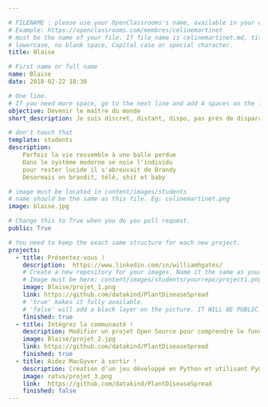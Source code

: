 ```yaml
---

# FILENAME : please use your OpenClassrooms's name, available in your url.
# Example: https://openclassrooms.com/membres/celinemartinet
# must be the name of your file. If file name is celinemartinet.md, title is celinemartinet.
# lowercase, no blank space, Capital case or special character.
title: Blaise

# First name or full name
name: Blaise
date: 2018-02-22 18:30

# One line.
# If you need more space, go to the next line and add 4 spaces on the left, as in 'description'.
objective: Devenir le maître du monde
short_description: Je suis discret, distant, dispo, pas près de disparaitre

# don't touch that
template: students
description:
    Parfois la vie ressemble à une balle perdue
    Dans le système moderne se noie l'individu
    pour rester lucide il s'abreuvait de Brandy
    Désormais on brandit, télé, shit et baby

# image must be located in content/images/students
# name should be the same as this file. Eg: celinemartinet.png
image: blaise.jpg

# Change this to True when you do you pull request.
public: True

# You need to keep the exact same structure for each new project.
projects:
  - title: Présentez-vous !
    description:  https://www.linkedin.com/in/williamhgates/
    # Create a new repository for your images. Name it the same as your nickname and profile picture.
    # Image must be here: content/images/students/yourrepo/project1.png
    image: Blaise/projet_1.png
    link: https://github.com/datakind/PlantDiseaseSpread
    # 'true' makes it fully available.
    # 'false' will add a black layer on the picture. IT WILL BE PUBLIC!
    finished: true
  - title: Intégrez la communauté !
    description: Modifier un projet Open Source pour comprendre le fonctionnement de Git, de Github et des pull requests. 
    image: Blaise/projet_2.jpg
    link: https://github.com/datakind/PlantDiseaseSpread
    finished: true
  - title: Aidez MacGyver à sortir !
    description: Création d’un jeu développé en Python et utilisant PyGame.
    image: ratus/projet_3.png
    link:  https://github.com/datakind/PlantDiseaseSpread
    finished: false
---
```

